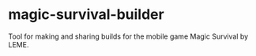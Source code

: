 # magic-survival-builder
Tool for making and sharing builds for the mobile game Magic Survival by LEME.
